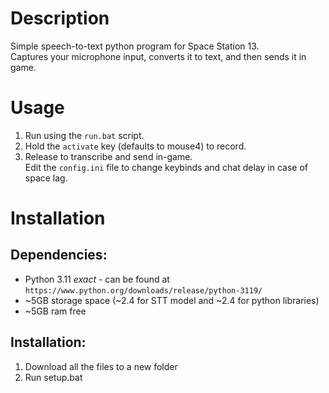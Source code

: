 # Description
Simple speech-to-text python program for Space Station 13.<br/>
Captures your microphone input, converts it to text, and then sends it in game.<br/>

# Usage
1. Run using the `run.bat` script.<br/>
2. Hold the `activate` key (defaults to mouse4) to record.<br/>
3. Release to transcribe and send in-game.<br/>
Edit the `config.ini` file to change keybinds and chat delay in case of space lag.<br/>

# Installation
## Dependencies:
 - Python 3.11 *exact* - can be found at `https://www.python.org/downloads/release/python-3119/`
 - ~5GB storage space (~2.4 for STT model and ~2.4 for python libraries)
 - ~5GB ram free
## Installation:
1. Download all the files to a new folder
2. Run setup.bat